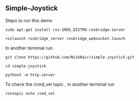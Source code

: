 ## Simple-Joystick



Steps to run this demo

```
sudo apt-get install ros-$ROS_DISTRO-rosbridge-server

roslaunch rosbridge_server rosbridge_websocket.launch 
```

In another terminal  run

```
git clone https://github.com/NickNair/simple-joystick.git

cd simple-joystick

python3 -m http.server
```

To check the /cmd_vel topic , in another terminal run

```
rostopic echo /cmd_vel
```

